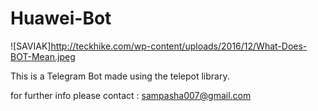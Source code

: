 Huawei-Bot
==========

![SAVIAK]http://teckhike.com/wp-content/uploads/2016/12/What-Does-BOT-Mean.jpeg

This is a Telegram Bot made using the telepot library.

for further info please contact : sampasha007@gmail.com
